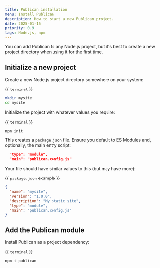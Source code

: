```yaml
---
title: Publican installation
menu: Install Publican
description: How to start a new Publican project.
date: 2025-01-15
priority: 0.9
tags: Node.js, npm
---
```


You can add Publican to any Node.js project, but it's best to create a new project directory when using it for the first time.


## Initialize a new project

Create a new Node.js project directory somewhere on your system:

{{ `terminal` }}
```bash
mkdir mysite
cd mysite
```

Initialize the project with whatever values you require:

{{ `terminal` }}
```bash
npm init
```

This creates a `package.json` file. Ensure you default to ES Modules and, optionally, the main entry script:

```json
  "type": "module",
  "main": "publican.config.js"
```

Your file should have similar values to this (but may have more):

{{ `package.json` example }}
```json
{
  "name": "mysite",
  "version": "1.0.0",
  "description": "My static site",
  "type": "module",
  "main": "publican.config.js"
}
```


## Add the Publican module

Install Publican as a project dependency:

{{ `terminal` }}
```bash
npm i publican
```
